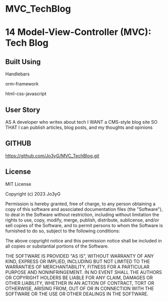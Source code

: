 # MVC_TechBlog
# 14 Model-View-Controller (MVC): Tech Blog

## Built Using
Handlebars

orm-framework

html-css-javascript
## User Story
AS A developer who writes about tech
I WANT a CMS-style blog site
SO THAT I can publish articles, blog posts, and my thoughts and opinions
## GITHUB
https://github.com/Jo3yG/MVC_TechBlog.git
## License
MIT License

Copyright (c) 2023 Jo3yG

Permission is hereby granted, free of charge, to any person obtaining a copy
of this software and associated documentation files (the "Software"), to deal
in the Software without restriction, including without limitation the rights
to use, copy, modify, merge, publish, distribute, sublicense, and/or sell
copies of the Software, and to permit persons to whom the Software is
furnished to do so, subject to the following conditions:

The above copyright notice and this permission notice shall be included in all
copies or substantial portions of the Software.

THE SOFTWARE IS PROVIDED "AS IS", WITHOUT WARRANTY OF ANY KIND, EXPRESS OR
IMPLIED, INCLUDING BUT NOT LIMITED TO THE WARRANTIES OF MERCHANTABILITY,
FITNESS FOR A PARTICULAR PURPOSE AND NONINFRINGEMENT. IN NO EVENT SHALL THE
AUTHORS OR COPYRIGHT HOLDERS BE LIABLE FOR ANY CLAIM, DAMAGES OR OTHER
LIABILITY, WHETHER IN AN ACTION OF CONTRACT, TORT OR OTHERWISE, ARISING FROM,
OUT OF OR IN CONNECTION WITH THE SOFTWARE OR THE USE OR OTHER DEALINGS IN THE
SOFTWARE.
